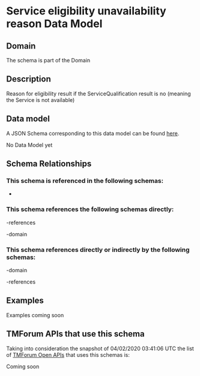 # Service eligibility unavailability reason Data Model

## Domain

The  schema is part of the  Domain

## Description

Reason for eligibility result if the ServiceQualification result is no (meaning the Service is not available)

## Data model

A JSON Schema corresponding to this data model can be found
[here](https://github.com/tmforum-rand/schemas/blob/candidates/Service/ServiceEligibilityUnavailabilityReason.schema.json).

No Data Model yet

## Schema Relationships

### This schema is referenced in the following schemas:

-

### This schema references the following schemas directly:

-references

-domain

### This schema references directly or indirectly by the following schemas:

-domain

-references



## Examples

Examples coming soon

## TMForum APIs that use this schema

Taking into consideration the snapshot of 04/02/2020 03:41:06 UTC the list of [TMForum Open APIs](https://www.tmforum.org/open-apis/) that uses this schemas is:

Coming soon